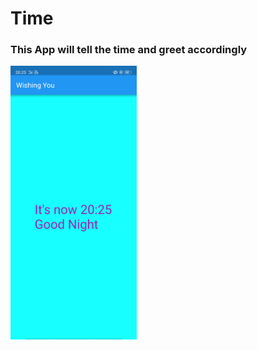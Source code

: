 # Time

### This App will tell the time and greet accordingly


<img src="Screenshot_2019-06-11-20-25-13-36.png" width="40%">
